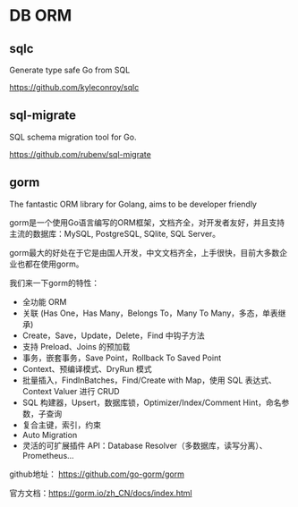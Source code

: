 # DB ORM

## sqlc

Generate type safe Go from SQL

https://github.com/kyleconroy/sqlc

## sql-migrate

SQL schema migration tool for Go.

https://github.com/rubenv/sql-migrate

## gorm 

The fantastic ORM library for Golang, aims to be developer friendly

gorm是一个使用Go语言编写的ORM框架，文档齐全，对开发者友好，并且支持主流的数据库：MySQL, PostgreSQL, SQlite, SQL Server。

gorm最大的好处在于它是由国人开发，中文文档齐全，上手很快，目前大多数企业也都在使用gorm。

我们来一下gorm的特性：
- 全功能 ORM
- 关联 (Has One，Has Many，Belongs To，Many To Many，多态，单表继承)
- Create，Save，Update，Delete，Find 中钩子方法
- 支持 Preload、Joins 的预加载
- 事务，嵌套事务，Save Point，Rollback To Saved Point
- Context、预编译模式、DryRun 模式
- 批量插入，FindInBatches，Find/Create with Map，使用 SQL 表达式、Context Valuer 进行 CRUD
- SQL 构建器，Upsert，数据库锁，Optimizer/Index/Comment Hint，命名参数，子查询
- 复合主键，索引，约束
- Auto Migration
- 灵活的可扩展插件 API：Database Resolver（多数据库，读写分离）、Prometheus…

github地址： https://github.com/go-gorm/gorm

官方文档：https://gorm.io/zh_CN/docs/index.html



